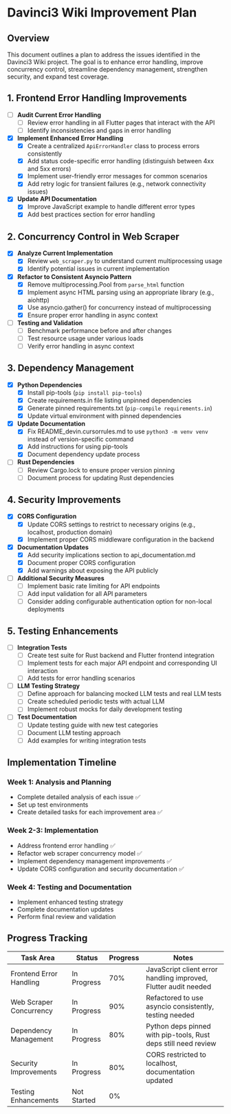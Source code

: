 # Davinci3 Wiki Improvement Plan

## Overview
This document outlines a plan to address the issues identified in the Davinci3 Wiki project. The goal is to enhance error handling, improve concurrency control, streamline dependency management, strengthen security, and expand test coverage.

## 1. Frontend Error Handling Improvements

- [ ] **Audit Current Error Handling**
  - [ ] Review error handling in all Flutter pages that interact with the API
  - [ ] Identify inconsistencies and gaps in error handling

- [X] **Implement Enhanced Error Handling**
  - [X] Create a centralized `ApiErrorHandler` class to process errors consistently
  - [X] Add status code-specific error handling (distinguish between 4xx and 5xx errors)
  - [X] Implement user-friendly error messages for common scenarios
  - [X] Add retry logic for transient failures (e.g., network connectivity issues)

- [X] **Update API Documentation**
  - [X] Improve JavaScript example to handle different error types
  - [X] Add best practices section for error handling

## 2. Concurrency Control in Web Scraper

- [X] **Analyze Current Implementation**
  - [X] Review `web_scraper.py` to understand current multiprocessing usage
  - [X] Identify potential issues in current implementation

- [X] **Refactor to Consistent Asyncio Pattern**
  - [X] Remove multiprocessing.Pool from `parse_html` function
  - [X] Implement async HTML parsing using an appropriate library (e.g., aiohttp)
  - [X] Use asyncio.gather() for concurrency instead of multiprocessing
  - [X] Ensure proper error handling in async context

- [ ] **Testing and Validation**
  - [ ] Benchmark performance before and after changes
  - [ ] Test resource usage under various loads
  - [ ] Verify error handling in async context

## 3. Dependency Management

- [X] **Python Dependencies**
  - [X] Install pip-tools (`pip install pip-tools`)
  - [X] Create requirements.in file listing unpinned dependencies
  - [X] Generate pinned requirements.txt (`pip-compile requirements.in`)
  - [X] Update virtual environment with pinned dependencies

- [X] **Update Documentation**
  - [X] Fix README_devin.cursorrules.md to use `python3 -m venv venv` instead of version-specific command
  - [X] Add instructions for using pip-tools
  - [X] Document dependency update process

- [ ] **Rust Dependencies**
  - [ ] Review Cargo.lock to ensure proper version pinning
  - [ ] Document process for updating Rust dependencies

## 4. Security Improvements

- [X] **CORS Configuration**
  - [X] Update CORS settings to restrict to necessary origins (e.g., localhost, production domain)
  - [X] Implement proper CORS middleware configuration in the backend

- [X] **Documentation Updates**
  - [X] Add security implications section to api_documentation.md
  - [X] Document proper CORS configuration
  - [X] Add warnings about exposing the API publicly

- [ ] **Additional Security Measures**
  - [ ] Implement basic rate limiting for API endpoints
  - [ ] Add input validation for all API parameters
  - [ ] Consider adding configurable authentication option for non-local deployments

## 5. Testing Enhancements

- [ ] **Integration Tests**
  - [ ] Create test suite for Rust backend and Flutter frontend integration
  - [ ] Implement tests for each major API endpoint and corresponding UI interaction
  - [ ] Add tests for error handling scenarios

- [ ] **LLM Testing Strategy**
  - [ ] Define approach for balancing mocked LLM tests and real LLM tests
  - [ ] Create scheduled periodic tests with actual LLM
  - [ ] Implement robust mocks for daily development testing

- [ ] **Test Documentation**
  - [ ] Update testing guide with new test categories
  - [ ] Document LLM testing approach
  - [ ] Add examples for writing integration tests

## Implementation Timeline

### Week 1: Analysis and Planning
- Complete detailed analysis of each issue ✅
- Set up test environments
- Create detailed tasks for each improvement area ✅

### Week 2-3: Implementation
- Address frontend error handling ✅
- Refactor web scraper concurrency model ✅
- Implement dependency management improvements ✅
- Update CORS configuration and security documentation ✅

### Week 4: Testing and Documentation
- Implement enhanced testing strategy
- Complete documentation updates
- Perform final review and validation

## Progress Tracking

| Task Area | Status | Progress | Notes |
|-----------|--------|----------|-------|
| Frontend Error Handling | In Progress | 70% | JavaScript client error handling improved, Flutter audit needed |
| Web Scraper Concurrency | In Progress | 90% | Refactored to use asyncio consistently, testing needed |
| Dependency Management | In Progress | 80% | Python deps pinned with pip-tools, Rust deps still need review |
| Security Improvements | In Progress | 80% | CORS restricted to localhost, documentation updated |
| Testing Enhancements | Not Started | 0% | | 
